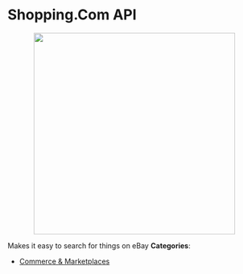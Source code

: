 # Shopping.Com API

<p align="center">
    <img width="400" src="https://raw.githubusercontent.com/awesome-apis/awesome-apis/apis/shopping-com-api/logo_256x256.png" />
</p>


Makes it easy to search for things on eBay
**Categories**:

- [Commerce & Marketplaces](https://github/awesome-apis/awesome-apis#commerce-and-marketplaces)



